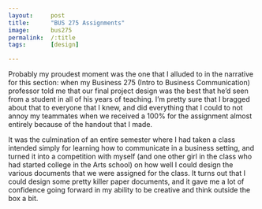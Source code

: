 ```yaml
---
layout:		post
title:		"BUS 275 Assignments"
image:		bus275
permalink:	/:title
tags:		[design]

---
```

Probably my proudest moment was the one that I alluded to in the narrative for this section: when my Business 275 (Intro to Business Communication) professor told me that our final project design was the best that he’d seen from a student in all of his years of teaching. I’m pretty sure that I bragged about that to everyone that I knew, and did everything that I could to not annoy my teammates when we received a 100% for the assignment almost entirely because of the handout that I made. 

It was the culmination of an entire semester where I had taken a class intended simply for learning how to communicate in a business setting, and turned it into a competition with myself (and one other girl in the class who had started college in the Arts school) on how well I could design the various documents that we were assigned for the class. It turns out that I could design some pretty killer paper documents, and it gave me a lot of confidence going forward in my ability to be creative and think outside the box a bit.